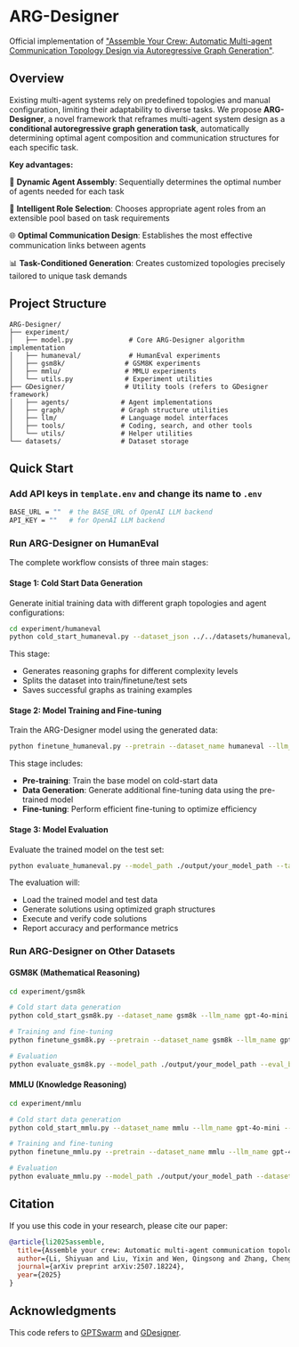 # ARG-Designer

Official implementation of ["Assemble Your Crew: Automatic Multi-agent Communication Topology Design via Autoregressive Graph Generation"](https://arxiv.org/abs/2507.18224).

## Overview

Existing multi-agent systems rely on predefined topologies and manual configuration, limiting their adaptability to diverse tasks. We propose **ARG-Designer**, a novel framework that reframes multi-agent system design as a **conditional autoregressive graph generation task**, automatically determining optimal agent composition and communication structures for each specific task. 

**Key advantages:**

🎯 **Dynamic Agent Assembly**: Sequentially 
determines the optimal number of agents needed for 
each task

🔄 **Intelligent Role Selection**: Chooses 
appropriate agent roles from an extensible pool 
based on task requirements  

🌐 **Optimal Communication Design**: Establishes 
the most effective communication links between 
agents

📊 **Task-Conditioned Generation**: Creates 
customized topologies precisely tailored to unique 
task demands

## Project Structure

```
ARG-Designer/
├── experiment/
│   ├── model.py              # Core ARG-Designer algorithm implementation
│   ├── humaneval/            # HumanEval experiments
│   ├── gsm8k/               # GSM8K experiments
│   ├── mmlu/                # MMLU experiments
│   └── utils.py             # Experiment utilities
├── GDesigner/               # Utility tools (refers to GDesigner framework)
│   ├── agents/             # Agent implementations
│   ├── graph/              # Graph structure utilities
│   ├── llm/                # Language model interfaces
│   ├── tools/              # Coding, search, and other tools
│   └── utils/              # Helper utilities
└── datasets/               # Dataset storage
```

## Quick Start

### Add API keys in `template.env` and change its name to `.env`

```bash
BASE_URL = ""  # the BASE_URL of OpenAI LLM backend
API_KEY = ""   # for OpenAI LLM backend
```

### Run ARG-Designer on HumanEval

The complete workflow consists of three main stages:

#### Stage 1: Cold Start Data Generation

Generate initial training data with different graph topologies and agent configurations:

```bash
cd experiment/humaneval
python cold_start_humaneval.py --dataset_json ../../datasets/humaneval/humaneval-py.jsonl --llm_name gpt-4o-mini --batch_size 4 --num_iterations 10
```

This stage:
- Generates reasoning graphs for different complexity levels  
- Splits the dataset into train/finetune/test sets
- Saves successful graphs as training examples

#### Stage 2: Model Training and Fine-tuning

Train the ARG-Designer model using the generated data:

```bash
python finetune_humaneval.py --pretrain --dataset_name humaneval --llm_name gpt-4o-mini --batch_size 4 --num_iterations 10
```

This stage includes:
- **Pre-training**: Train the base model on cold-start data
- **Data Generation**: Generate additional fine-tuning data using the pre-trained model
- **Fine-tuning**: Perform efficient fine-tuning to optimize efficiency

#### Stage 3: Model Evaluation

Evaluate the trained model on the test set:

```bash
python evaluate_humaneval.py --model_path ./output/your_model_path --task_split_path ./task_split_humaneval.json --llm_name gpt-4o-mini --eval_batch_size 32
```

The evaluation will:
- Load the trained model and test data
- Generate solutions using optimized graph structures
- Execute and verify code solutions
- Report accuracy and performance metrics

### Run ARG-Designer on Other Datasets

#### GSM8K (Mathematical Reasoning)

```bash
cd experiment/gsm8k

# Cold start data generation
python cold_start_gsm8k.py --dataset_name gsm8k --llm_name gpt-4o-mini --batch_size 4 --num_iterations 10

# Training and fine-tuning  
python finetune_gsm8k.py --pretrain --dataset_name gsm8k --llm_name gpt-4o-mini --batch_size 4 --num_iterations 10

# Evaluation
python evaluate_gsm8k.py --model_path ./output/your_model_path --eval_batch_size 32
```

#### MMLU (Knowledge Reasoning)

```bash
cd experiment/mmlu

# Cold start data generation
python cold_start_mmlu.py --dataset_name mmlu --llm_name gpt-4o-mini --batch_size 4 --num_iterations 10

# Training and fine-tuning
python finetune_mmlu.py --pretrain --dataset_name mmlu --llm_name gpt-4o-mini --batch_size 4 --num_iterations 10  

# Evaluation
python evaluate_mmlu.py --model_path ./output/your_model_path --dataset_name mmlu --llm_name gpt-4o-mini --eval_batch_size 32
```

## Citation

If you use this code in your research, please cite our paper:

```bibtex
@article{li2025assemble,
  title={Assemble your crew: Automatic multi-agent communication topology design via autoregressive graph generation},
  author={Li, Shiyuan and Liu, Yixin and Wen, Qingsong and Zhang, Chengqi and Pan, Shirui},
  journal={arXiv preprint arXiv:2507.18224},
  year={2025}
}
```

## Acknowledgments

This code refers to [GPTSwarm](https://github.com/metauto-ai/GPTSwarm) and [GDesigner](https://github.com/yanweiyue/GDesigner).
